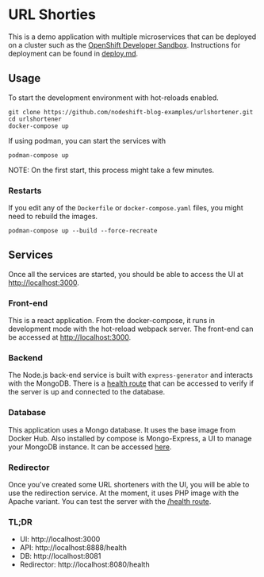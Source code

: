 # URL Shorties
This is a demo application with multiple microservices that can be deployed on a cluster such as the [OpenShift Developer Sandbox](https://developers.redhat.com/developer-sandbox). Instructions for deployment can be found in [deploy.md](deploy.md).

## Usage
To start the development environment with hot-reloads enabled.

```
git clone https://github.com/nodeshift-blog-examples/urlshortener.git
cd urlshortener
docker-compose up
```

If using podman, you can start the services with

```
podman-compose up
```

NOTE: On the first start, this process might take a few minutes.

### Restarts
If you edit any of the `Dockerfile` or `docker-compose.yaml` files, you might need to rebuild the images.

```
podman-compose up --build --force-recreate
```

## Services
Once all the services are started, you should be able to access the UI at [http://localhost:3000](http://localhost:3000).

### Front-end
This is a react application. From the docker-compose, it runs in development mode with the hot-reload webpack server.
The front-end can be accessed at [http://localhost:3000](http://localhost:3000).

### Backend
The Node.js back-end service is built with `express-generator` and interacts with the MongoDB. There is a [health route](http://localhost:8888/health) that can be accessed to verify if the server is up and connected to the database.

### Database
This application uses a Mongo database. It uses the base image from Docker Hub. 
Also installed by compose is Mongo-Express, a UI to manage your MongoDB instance. It can be accessed [here](http://localhost:8081).

### Redirector
Once you've created some URL shorteners with the UI, you will be able to use the redirection service. At the moment, it uses PHP image with the Apache variant. You can test the server with the [/health route](http://localhost:8080/health).

### TL;DR
* UI: http://localhost:3000
* API: http://localhost:8888/health
* DB: http://localhost:8081
* Redirector: http://localhost:8080/health
